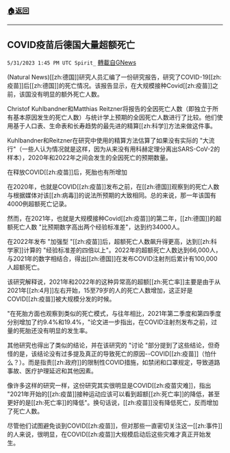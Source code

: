 ###  [:house:返回](README.md)
---


## COVID疫苗后德国大量超额死亡
`5/31/2023 1:45 PM UTC Spirit_` [轉載自GNews](https://gnews.org/articles/1346061)



(Natural News)[[zh:德国]]研究人员汇编了一份研究报告，研究了COVID-19[[zh:疫苗]]后[[zh:德国]]的死亡情况。该报告显示，在大规模接种Covid[[zh:疫苗]]之前，该国没有明显的额外死亡人数。

Christof Kuhlbandner和Matthias Reitzner将报告的全因死亡人数（即独立于所有基本原因发生的死亡人数）与统计学上预期的全因死亡人数进行了比较。他们使用基于人口表、生命表和长寿趋势的最先进的精算[[zh:科学]]方法来做这件事。

Kuhlbandner和Reitzner在研究中使用的精算方法估算了如果没有实际的 "大流行"（一些人认为情况就是这样，因为从来没有用科赫定理分离出SARS-CoV-2的样本），2020年和2022年之间会发生的全因死亡的预期数量。


在释放COVID[[zh:疫苗]]后，死胎也有所增加

在2020年，也就是COVID[[zh:疫苗]]发布之前，在[[zh:德国]]观察到的死亡人数与根据媒体对该[[zh:病毒]]的说法所预期的大致相同。总的来说，那一年该国有4000例超额死亡记录。

然而，在2021年，也就是大规模接种Covid[[zh:疫苗]]的第二年，[[zh:德国]]的超额死亡人数 "比预期数字高出两个经验标准差"，达到约34000人。

在2022年发布 "加强型 "[[zh:疫苗]]后，超额死亡人数飙升得更高，达到[[zh:科学家]]计算的 "经验标准差的四倍以上"。2022年的超额死亡人数达到66,000人，与2021年的数字相结合，得出[[zh:德国]]在发布COVID注射剂后累计有100,000人超额死亡。

该研究解释说，2021年和2022年的这种异常高的超额[[zh:死亡率]]主要是由于从2021年[[zh:4月]]左右开始，15至79岁的人的死亡人数增加，这正好是COVID[[zh:疫苗]]被大规模分发的时候。

"在死胎方面也观察到类似的死亡模式，与往年相比，2021年第二季度和第四季度分别增加了约9.4%和19.4%，"论文进一步指出，在COVID注射剂发布之前，过量的死胎还没有明显的发生率。

其他研究也得出了类似的结论，并在该研究的 "讨论 "部分提到了这些结论，但奇怪的是，该结论没有过多提及真正的导致死亡的原因--COVID[[zh:疫苗]]（怕什么？）。而是指责[[zh:政府]]的限制性COVID措施，如禁闭和口罩规定，导致道路事故、医疗护理延迟和其他因素。

像许多这样的研究一样，这份研究其实很明显是COVID[[zh:疫苗灾难]]，指出 "2021年开始的[[zh:疫苗]]接种运动应该可以看到超额[[zh:死亡率]]的降低，甚至更好的是[[zh:死亡率]]的降低"。换句话说，[[zh:疫苗]]没有降低死亡，反而增加了死亡人数。

尽管他们试图避免谈到COVID[[zh:疫苗]]，但对那些一直密切关注这一[[zh:事件]]的人来说，很明显，在COVID[[zh:疫苗]]大规模启动后这些灾难才真正开始发生。




